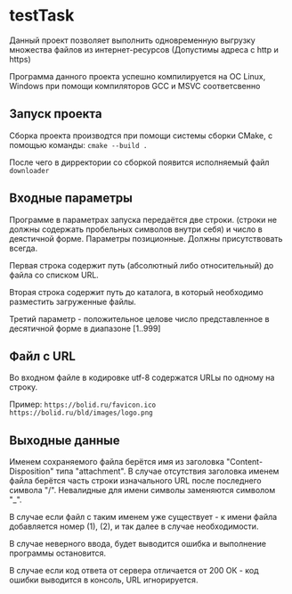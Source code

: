 # testTask
Данный проект позволяет выполнить одновременную выгрузку множества файлов из интернет-ресурсов (Допустимы адреса с http и https)

Программа данного проекта успешно компилируется на ОС Linux, Windows при помощи компиляторов GCC и MSVC соответсвенно

## Запуск проекта
Сборка проекта производтся при помощи системы сборки CMake, с помощью команды: 
`cmake --build .`

После чего в дирректории со сборкой появится исполняемый файл `downloader`

## Входные параметры

Программе в параметрах запуска передаётся две строки. (строки не должны содержать пробельных символов внутри себя) и число в деястичной форме. Параметры позиционные. Должны присутствовать всегда.

Первая строка содержит путь (абсолютный либо относительный) до файла со списком URL. 

Вторая строка содержит путь до каталога, в который необходимо разместить загруженные файлы. 

Третий параметр - положительное целове число представленное в десятичной форме в диапазоне [1..999]

## Файл с URL

Во входном файле в кодировке utf-8 содержатся URLы по одному на строку. 

Пример:
`https://bolid.ru/favicon.ico
https://bolid.ru/bld/images/logo.png`

## Выходные данные

Именем сохраняемого файла берётся имя из заголовка "Content-Disposition" типа "attachment". В случае отсутствия заголовка именем файла берётся часть строки изначального URL после последнего символа "/". Невалидные для имени символы заменяются символом "_".

В случае если файл с таким именем уже существует - к имени файла добавляется номер (1), (2), и так далее в случае необходимости.

В случае неверного ввода, будет выводится ошибка и выполнение программы остановится.

В случае если код ответа от сервера отличается от 200 ОК - код ошибки выводится в консоль, URL игнорируется. 
